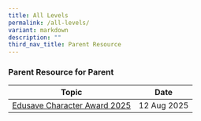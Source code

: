 ```yaml
---
title: All Levels
permalink: /all-levels/
variant: markdown
description: ""
third_nav_title: Parent Resource
---
```

### Parent Resource for Parent

| **Topic** | **Date**
| -------- | -------- | 
|[Edusave Character Award 2025](/files/Parent_Hub/echa%202025.pdf)| 12 Aug 2025